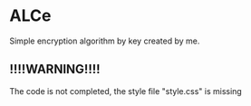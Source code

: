# ALCe
Simple encryption algorithm by key created by me.

<h2> !!!!WARNING!!!! </h2>

The code is not completed, the style file "style.css" is missing
